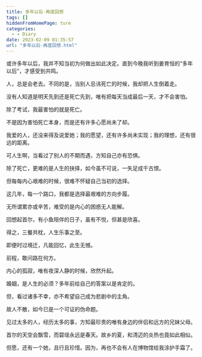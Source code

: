 ```yaml
---
title: 多年以后·再度回想
tags: []
hiddenFromHomePage: ture
categories:
  - - Diary
date: 2023-02-09 01:35:57
url: "多年以后·再度回想.html"
---
```


或许多年以后，我并不知当初为何做出如此决定。直到今晚我听到姜育恒的“多年以后”，才感受到共鸣。

人，总是会老去。不同的是，当别人忌讳死亡的时候，我却把人生倒着走。

没有人知道是明天先到还是死亡先到，唯有把每天当成最后一天，才不会害怕。

除了考试，我最害怕的就是死亡。

不是因为害怕死亡本身，而是还有许多心愿尚未了却。

我爱的人，还没来得及说爱她；我的愿望，还有许多尚未实现；我的理想，还有很远的距离。

可人生啊，当看过了别人的不期而遇，方知自己亦有恐惧。

除了死亡，更难的是人生的抉择，如今虽不可说，一失足成千古恨。

但每每内心艰难的时候，很难不怀疑自己当初的选择。

这几年，每一个路口，我都是选择最艰难的方向步履。

无所谓累亦或辛苦，难受的是内心的困惑无人能解。

回想起首尔，有小鱼陪伴的日子，虽有不悦，但甚是欣喜。

得之，三餐共枕，人生乐事之至。

即便时过境迁，凡能回忆，此生无憾。

前程，敢问路在何方。

内心的孤寂，唯有夜深人静的时候，欣然升起。

婚姻，是人生的必须？多年前给自己的答案以是肯定的。

但，看过诸多不幸，亦不希望自己成为悲剧中的主角。

故人不散，如今已是一个可证的伪命题。

见过太多的人，经历太多的事，方知最珍贵的唯有身边的伴侣和远方的兄妹父母。

首尔的天空会飘雪，而碧瑶永远是春天。故乡的夏，和清迈的炎热也竟如此相似。

但愿，还有一个她，且行且珍惜。因为，再也不会有人在博物馆给我涂护手霜了。
